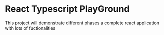 # React Typescript PlayGround
This project will demonstrate different  phases a complete react application with lots of fuctionalities
